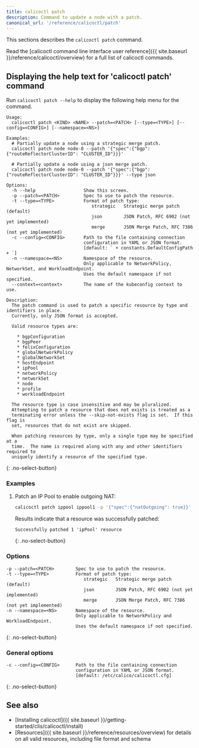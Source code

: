 ```yaml
---
title: calicoctl patch
description: Command to update a node with a patch. 
canonical_url: '/reference/calicoctl/patch'
---
```


This sections describes the `calicoctl patch` command.

Read the [calicoctl command line interface user reference]({{ site.baseurl }}/reference/calicoctl/overview)
for a full list of calicoctl commands.

## Displaying the help text for 'calicoctl patch' command

Run `calicoctl patch --help` to display the following help menu for the
command.

```
Usage:
  calicoctl patch <KIND> <NAME> --patch=<PATCH> [--type=<TYPE>] [--config=<CONFIG>] [--namespace=<NS>]

Examples:
  # Partially update a node using a strategic merge patch.
  calicoctl patch node node-0 --patch '{"spec":{"bgp": {"routeReflectorClusterID": "CLUSTER_ID"}}}'

  # Partially update a node using a json merge patch.
  calicoctl patch node node-0 --patch '{"spec":{"bgp": {"routeReflectorClusterID": "CLUSTER_ID"}}}' --type json

Options:
  -h --help                  Show this screen.
  -p --patch=<PATCH>         Spec to use to patch the resource.
  -t --type=<TYPE>           Format of patch type:
                                strategic   Strategic merge patch (default)
                                json        JSON Patch, RFC 6902 (not yet implemented)
                                merge       JSON Merge Patch, RFC 7386 (not yet implemented)
  -c --config=<CONFIG>       Path to the file containing connection
                             configuration in YAML or JSON format.
                             [default: ` + constants.DefaultConfigPath + `]
  -n --namespace=<NS>        Namespace of the resource.
                             Only applicable to NetworkPolicy, NetworkSet, and WorkloadEndpoint.
                             Uses the default namespace if not specified.
  --context=<context>        The name of the kubeconfig context to use.

Description:
  The patch command is used to patch a specific resource by type and identifiers in place.
  Currently, only JSON format is accepted.
  
  Valid resource types are:

    * bgpConfiguration
    * bgpPeer
    * felixConfiguration
    * globalNetworkPolicy
    * globalNetworkSet
    * hostEndpoint
    * ipPool
    * networkPolicy
    * networkSet
    * node
    * profile
    * workloadEndpoint

  The resource type is case insensitive and may be pluralized.
  Attempting to patch a resource that does not exists is treated as a
  terminating error unless the --skip-not-exists flag is set.  If this flag is
  set, resources that do not exist are skipped.
  
  When patching resources by type, only a single type may be specified at a
  time.  The name is required along with any and other identifiers required to
  uniquely identify a resource of the specified type.
```
{: .no-select-button}

### Examples

1. Patch an IP Pool to enable outgoing NAT:

   ```bash
   calicoctl patch ippool ippool1 -p '{"spec":{"natOutgoing": true}}'
   ```

   Results indicate that a resource was successfully patched:

   ```
   Successfully patched 1 'ipPool' resource
   ```
   {: .no-select-button}

### Options

```
-p --patch=<PATCH>        Spec to use to patch the resource.
-t --type=<TYPE>          Format of patch type:
                             strategic   Strategic merge patch (default)
                             json        JSON Patch, RFC 6902 (not yet implemented)
                             merge       JSON Merge Patch, RFC 7386 (not yet implemented)
-n --namespace=<NS>       Namespace of the resource.
                          Only applicable to NetworkPolicy and WorkloadEndpoint.
                          Uses the default namespace if not specified.
```
{: .no-select-button}

### General options

```
-c --config=<CONFIG>      Path to the file containing connection
                          configuration in YAML or JSON format.
                          [default: /etc/calico/calicoctl.cfg]
```
{: .no-select-button}

## See also

-  [Installing calicoctl]({{ site.baseurl }}/getting-started/clis/calicoctl/install)
-  [Resources]({{ site.baseurl }}/reference/resources/overview) for details on all valid resources, including file format
   and schema
